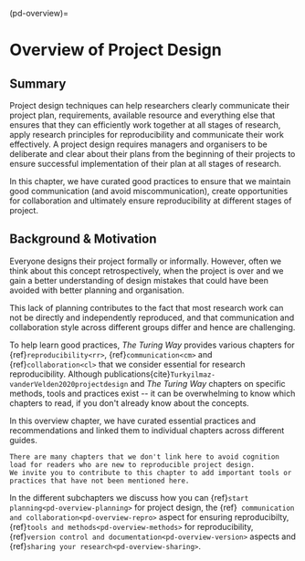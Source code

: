 (pd-overview)=
# Overview of Project Design

## Summary

Project design techniques can help researchers clearly communicate their project plan, requirements, available resource and everything else that ensures that they can efficiently work together at all stages of research, apply research principles for reproducibility and communicate their work effectively.
A project design requires managers and organisers to be deliberate and clear about their plans from the beginning of their projects to ensure successful implementation of their plan at all stages of research.

In this chapter, we have curated good practices to ensure that we maintain good communication (and avoid miscommunication), create opportunities for collaboration and ultimately ensure reproducibility at different stages of project.

## Background & Motivation

Everyone designs their project formally or informally.
However, often we think about this concept retrospectively, when the project is over and we gain a better understanding of design mistakes that could have been avoided with better planning and organisation.

This lack of planning contributes to the fact that most research work can not be directly and independently reproduced, and that communication and collaboration style across different groups differ and hence are challenging.

To help learn good practices, *The Turing Way* provides various chapters for {ref}`reproducibility<rr>`, {ref}`communication<cm>` and {ref}`collaboration<cl>` that we consider essential for research reproducibility.
Although publications{cite}`Turkyilmaz-vanderVelden2020projectdesign` and _The Turing Way_ chapters on specific methods, tools and practices exist -- it can be overwhelming to know which chapters to read, if you don't already know about the concepts.

In this overview chapter, we have curated essential practices and recommendations and linked them to individual chapters across different guides.

```{note}
There are many chapters that we don't link here to avoid cognition load for readers who are new to reproducible project design.
We invite you to contribute to this chapter to add important tools or practices that have not been mentioned here.
```

In the different subchapters we discuss how you can {ref}`start planning<pd-overview-planning>` for project design, the {ref}` communication and collaboration<pd-overview-repro>` aspect for ensuring reproducibilty, {ref}`tools and methods<pd-overview-methods>` for reproducibility, {ref}`version control and documentation<pd-overview-version>` aspects and {ref}`sharing your research<pd-overview-sharing>`.
